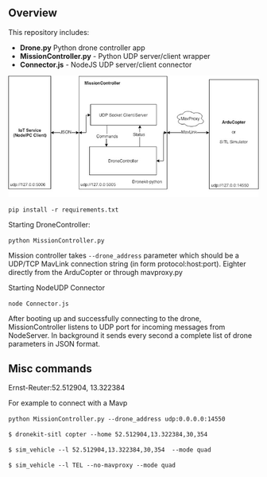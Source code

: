 ## Overview




This repository includes:
- **Drone.py** Python drone controller app
- **MissionController.py** - Python UDP server/client wrapper
- **Connector.js** - NodeJS UDP server/client connector

![Alt text](NavioControllerDiagram.jpg?raw=true "Diagram")


```
pip install -r requirements.txt
```
Starting DroneController:

``` python MissionController.py  ```

Mission controller takes ```--drone_address``` parameter which should be a UDP/TCP MavLink connection string (in form protocol:host:port). Eighter directly from the ArduCopter or through mavproxy.py

Starting NodeUDP Connector

``` node Connector.js ```

After booting up and successfully connecting to the drone, MissionController listens to UDP port for incoming messages from NodeServer.
In background it sends every second a complete list of drone parameters in JSON format.


## Misc commands
Ernst-Reuter:52.512904, 13.322384

For example to connect with a Mavp


```python MissionController.py --drone_address udp:0.0.0.0:14550 ```

```$ dronekit-sitl copter --home 52.512904,13.322384,30,354  ```

```$ sim_vehicle --l 52.512904,13.322384,30,354  --mode quad```

```$ sim_vehicle --l TEL --no-mavproxy --mode quad```

